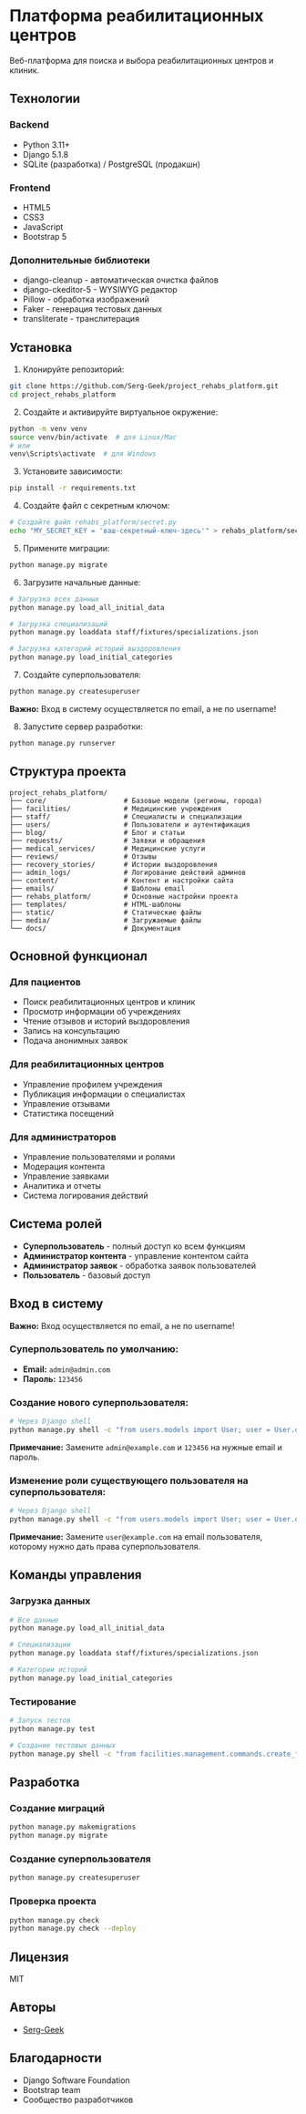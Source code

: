 # Платформа реабилитационных центров

Веб-платформа для поиска и выбора реабилитационных центров и клиник.

## Технологии

### Backend

- Python 3.11+
- Django 5.1.8
- SQLite (разработка) / PostgreSQL (продакшн)

### Frontend

- HTML5
- CSS3
- JavaScript
- Bootstrap 5

### Дополнительные библиотеки

- django-cleanup - автоматическая очистка файлов
- django-ckeditor-5 - WYSIWYG редактор
- Pillow - обработка изображений
- Faker - генерация тестовых данных
- transliterate - транслитерация

## Установка

1. Клонируйте репозиторий:

```bash
git clone https://github.com/Serg-Geek/project_rehabs_platform.git
cd project_rehabs_platform
```

2. Создайте и активируйте виртуальное окружение:

```bash
python -m venv venv
source venv/bin/activate  # для Linux/Mac
# или
venv\Scripts\activate  # для Windows
```

3. Установите зависимости:

```bash
pip install -r requirements.txt
```

4. Создайте файл с секретным ключом:

```bash
# Создайте файл rehabs_platform/secret.py
echo "MY_SECRET_KEY = 'ваш-секретный-ключ-здесь'" > rehabs_platform/secret.py
```

5. Примените миграции:

```bash
python manage.py migrate
```

6. Загрузите начальные данные:

```bash
# Загрузка всех данных
python manage.py load_all_initial_data

# Загрузка специализаций
python manage.py loaddata staff/fixtures/specializations.json

# Загрузка категорий историй выздоровления
python manage.py load_initial_categories
```

7. Создайте суперпользователя:

```bash
python manage.py createsuperuser
```

**Важно:** Вход в систему осуществляется по email, а не по username!

8. Запустите сервер разработки:

```bash
python manage.py runserver
```

## Структура проекта

```
project_rehabs_platform/
├── core/                   # Базовые модели (регионы, города)
├── facilities/             # Медицинские учреждения
├── staff/                  # Специалисты и специализации
├── users/                  # Пользователи и аутентификация
├── blog/                   # Блог и статьи
├── requests/               # Заявки и обращения
├── medical_services/       # Медицинские услуги
├── reviews/                # Отзывы
├── recovery_stories/       # Истории выздоровления
├── admin_logs/             # Логирование действий админов
├── content/                # Контент и настройки сайта
├── emails/                 # Шаблоны email
├── rehabs_platform/        # Основные настройки проекта
├── templates/              # HTML-шаблоны
├── static/                 # Статические файлы
├── media/                  # Загружаемые файлы
└── docs/                   # Документация
```

## Основной функционал

### Для пациентов

- Поиск реабилитационных центров и клиник
- Просмотр информации об учреждениях
- Чтение отзывов и историй выздоровления
- Запись на консультацию
- Подача анонимных заявок

### Для реабилитационных центров

- Управление профилем учреждения
- Публикация информации о специалистах
- Управление отзывами
- Статистика посещений

### Для администраторов

- Управление пользователями и ролями
- Модерация контента
- Управление заявками
- Аналитика и отчеты
- Система логирования действий

## Система ролей

- **Суперпользователь** - полный доступ ко всем функциям
- **Администратор контента** - управление контентом сайта
- **Администратор заявок** - обработка заявок пользователей
- **Пользователь** - базовый доступ

## Вход в систему

**Важно:** Вход осуществляется по email, а не по username!

### Суперпользователь по умолчанию:

- **Email:** `admin@admin.com`
- **Пароль:** `123456`

### Создание нового суперпользователя:

```bash
# Через Django shell
python manage.py shell -c "from users.models import User; user = User.objects.create_user(username='admin', email='admin@example.com', password='123456'); user.is_superuser = True; user.is_staff = True; user.role = 'superuser'; user.save(); print(f'Создан суперпользователь: {user.email}')"
```

**Примечание:** Замените `admin@example.com` и `123456` на нужные email и пароль.

### Изменение роли существующего пользователя на суперпользователя:

```bash
# Через Django shell
python manage.py shell -c "from users.models import User; user = User.objects.get(email='user@example.com'); user.is_superuser = True; user.is_staff = True; user.role = 'superuser'; user.save(); print(f'Пользователь {user.email} теперь суперпользователь')"
```

**Примечание:** Замените `user@example.com` на email пользователя, которому нужно дать права суперпользователя.

## Команды управления

### Загрузка данных

```bash
# Все данные
python manage.py load_all_initial_data

# Специализации
python manage.py loaddata staff/fixtures/specializations.json

# Категории историй
python manage.py load_initial_categories
```

### Тестирование

```bash
# Запуск тестов
python manage.py test

# Создание тестовых данных
python manage.py shell -c "from facilities.management.commands.create_fake_data import Command; Command().handle()"
```

## Разработка

### Создание миграций

```bash
python manage.py makemigrations
python manage.py migrate
```

### Создание суперпользователя

```bash
python manage.py createsuperuser
```

### Проверка проекта

```bash
python manage.py check
python manage.py check --deploy
```

## Лицензия

MIT

## Авторы

- [Serg-Geek](https://github.com/Serg-Geek)

## Благодарности

- Django Software Foundation
- Bootstrap team
- Сообщество разработчиков
